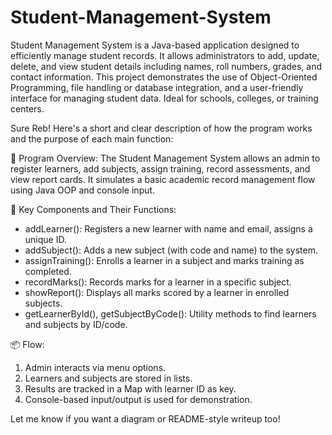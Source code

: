 # Student-Management-System

Student Management System is a Java-based application designed to efficiently manage student records. It allows administrators to add, update, delete, and view student details including names, roll numbers, grades, and contact information. This project demonstrates the use of Object-Oriented Programming, file handling or database integration, and a user-friendly interface for managing student data. Ideal for schools, colleges, or training centers.

Sure Reb! Here's a short and clear description of how the program works and the purpose of each main function:

🧾 Program Overview:
The Student Management System allows an admin to register learners, add subjects, assign training, record assessments, and view report cards. It simulates a basic academic record management flow using Java OOP and console input.

📌 Key Components and Their Functions:

* addLearner(): Registers a new learner with name and email, assigns a unique ID.
* addSubject(): Adds a new subject (with code and name) to the system.
* assignTraining(): Enrolls a learner in a subject and marks training as completed.
* recordMarks(): Records marks for a learner in a specific subject.
* showReport(): Displays all marks scored by a learner in enrolled subjects.
* getLearnerById(), getSubjectByCode(): Utility methods to find learners and subjects by ID/code.

📦 Flow:

1. Admin interacts via menu options.
2. Learners and subjects are stored in lists.
3. Results are tracked in a Map with learner ID as key.
4. Console-based input/output is used for demonstration.

Let me know if you want a diagram or README-style writeup too!
